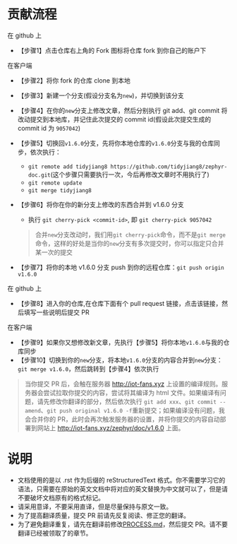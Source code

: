 # 贡献流程
在 github 上

- 【步骤1】点击仓库右上角的 Fork 图标将仓库 fork 到你自己的账户下

在客户端

- 【步骤2】将你 fork 的仓库 clone 到本地
- 【步骤3】新建一个分支(假设分支名为`new`)，并切换到该分支
- 【步骤4】在你的`new`分支上修改文章，然后分别执行 git add、git commit 将改动提交到本地库，并记住此次提交的 commit id(假设此次提交生成的commit id 为 `9057042`)
- 【步骤5】切换回`v1.6.0`分支，先将你本地仓库的`v1.6.0`分支与我的仓库同步，依次执行：
  - `git remote add tidyjiang8 https://github.com/tidyjiang8/zephyr-doc.git`(这个步骤只需要执行一次，今后再修改文章时不用执行了)
  - `git remote update`
  - `git merge tidyjiang8`
- 【步骤6】将你在你的新分支上修改的东西合并到 v1.6.0 分支
  - 执行 `git cherry-pick <commit-id>`, 即 `git cherry-pick 9057042`
  
  > 合并`new`分支改动时，我们用`git cherry-pick`命令，而不是`git merge`命令，这样的好处是当你的`new`分支有多次提交时，你可以指定只合并某一次的提交
- 【步骤7】将你的本地 v1.6.0 分支 push 到你的远程仓库：`git push origin v1.6.0`

在 github 上

- 【步骤8】进入你的仓库,在仓库下面有个 pull request 链接，点击该链接，然后填写一些说明后提交 PR

在客户端
- 【步骤9】如果你又想修改新文章，先执行【步骤5】将你本地`v1.6.0`与我的仓库同步
- 【步骤10】切换到你的`new`分支，将本地`v1.6.0`分支的内容合并到`new`分支：`git merge v1.6.0`，然后跳转到【步骤4】依次执行

> 当你提交 PR 后，会触在服务器 http://iot-fans.xyz 上设置的编译规则。服务器会尝试拉取你提交的内容，尝试将其编译为 html 文件。如果编译有问题，请先修改你翻译的部分，然后依次执行 `git add xxx`、`git commit --amend`、`git push original v1.6.0 -f`重新提交；如果编译没有问题，我会合并你的 PR，此时会再次触发服务器的设置，并将你提交的内容自动部署到网站上 http://iot-fans.xyz/zephyr/doc/v1.6.0 上面。

# 说明
- 文档使用的是以 .rst 作为后缀的 reStructuredText 格式。你不需要学习它的语法，只需要在原始的英文文档中将对应的英文替换为中文就可以了，但是请不要破坏文档原有的格式标记。
- 请采用意译，不要采用直译，但是尽量保持与原文一致。
- 为了提高翻译质量，提交 PR 前请先反复阅读、修正您的翻译。
- 为了避免翻译重复，请先在翻译前修改[PROCESS.md](PROCESS.md)，然后提交 PR。请不要翻译已经被领取了的章节。
